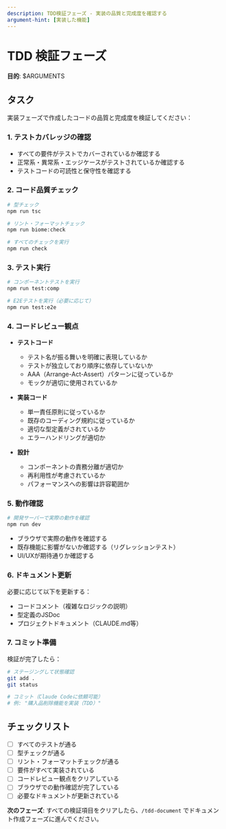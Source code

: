 ```yaml
---
description: TDD検証フェーズ - 実装の品質と完成度を確認する
argument-hint: [実装した機能]
---
```


# TDD 検証フェーズ

**目的**: $ARGUMENTS

## タスク

実装フェーズで作成したコードの品質と完成度を検証してください：

### 1. テストカバレッジの確認

- すべての要件がテストでカバーされているか確認する
- 正常系・異常系・エッジケースがテストされているか確認する
- テストコードの可読性と保守性を確認する

### 2. コード品質チェック

```bash
# 型チェック
npm run tsc

# リント・フォーマットチェック
npm run biome:check

# すべてのチェックを実行
npm run check
```

### 3. テスト実行

```bash
# コンポーネントテストを実行
npm run test:comp

# E2Eテストを実行（必要に応じて）
npm run test:e2e
```

### 4. コードレビュー観点

- **テストコード**
  - テスト名が振る舞いを明確に表現しているか
  - テストが独立しており順序に依存していないか
  - AAA（Arrange-Act-Assert）パターンに従っているか
  - モックが適切に使用されているか

- **実装コード**
  - 単一責任原則に従っているか
  - 既存のコーディング規約に従っているか
  - 適切な型定義がされているか
  - エラーハンドリングが適切か

- **設計**
  - コンポーネントの責務分離が適切か
  - 再利用性が考慮されているか
  - パフォーマンスへの影響は許容範囲か

### 5. 動作確認

```bash
# 開発サーバーで実際の動作を確認
npm run dev
```

- ブラウザで実際の動作を確認する
- 既存機能に影響がないか確認する（リグレッションテスト）
- UI/UXが期待通りか確認する

### 6. ドキュメント更新

必要に応じて以下を更新する：

- コードコメント（複雑なロジックの説明）
- 型定義のJSDoc
- プロジェクトドキュメント（CLAUDE.md等）

### 7. コミット準備

検証が完了したら：

```bash
# ステージングして状態確認
git add .
git status

# コミット（Claude Codeに依頼可能）
# 例: "購入品削除機能を実装（TDD）"
```

## チェックリスト

- [ ] すべてのテストが通る
- [ ] 型チェックが通る
- [ ] リント・フォーマットチェックが通る
- [ ] 要件がすべて実装されている
- [ ] コードレビュー観点をクリアしている
- [ ] ブラウザでの動作確認が完了している
- [ ] 必要なドキュメントが更新されている

**次のフェーズ**: すべての検証項目をクリアしたら、`/tdd-document` でドキュメント作成フェーズに進んでください。
